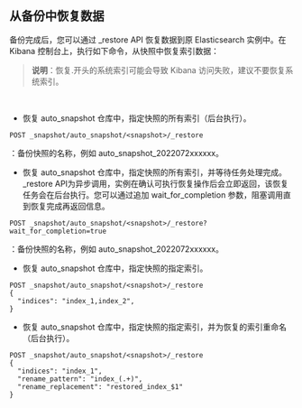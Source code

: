 ## 从备份中恢复数据
备份完成后，您可以通过 _restore API 恢复数据到原 Elasticsearch 实例中。在 Kibana 控制台上，执行如下命令，从快照中恢复索引数据：</br>
> **说明**：恢复.开头的系统索引可能会导致 Kibana 访问失败，建议不要恢复系统索引。

</br>

- 恢复 auto_snapshot 仓库中，指定快照的所有索引（后台执行）。

```
POST _snapshot/auto_snapshot/<snapshot>/_restore
```

<snapshot>：备份快照的名称，例如 auto_snapshot_2022072xxxxxx。
 
- 恢复 auto_snapshot 仓库中，指定快照的所有索引，并等待任务处理完成。_restore API为异步调用，实例在确认可执行恢复操作后会立即返回，该恢复任务会在后台执行。您可以通过追加 wait_for_completion 参数，阻塞调用直到恢复完成再返回信息。

```
POST _snapshot/auto_snapshot/<snapshot>/_restore?wait_for_completion=true
```
 
 <snapshot>：备份快照的名称，例如 auto_snapshot_2022072xxxxxx。
   
- 恢复 auto_snapshot 仓库中，指定快照的指定索引。

```
POST _snapshot/auto_snapshot/<snapshot>/_restore
{
  "indices": "index_1,index_2",
} 
```
  
- 恢复 auto_snapshot 仓库中，指定快照的指定索引，并为恢复的索引重命名（后台执行）。

```
POST _snapshot/auto_snapshot/<snapshot>/_restore
{
  "indices": "index_1",
  "rename_pattern": "index_(.+)",
  "rename_replacement": "restored_index_$1"
} 
```
